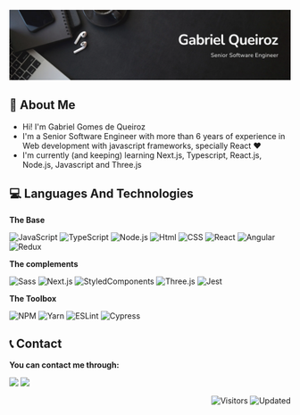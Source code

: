 ![](https://github.com/Gabroiz/Gabroiz/blob/main/PersonalBanner.png)

## 🙂 About Me

- Hi! I'm Gabriel Gomes de Queiroz
- I'm a Senior Software Engineer with more than 6 years of experience in Web development with javascript frameworks, specially React ❤
- I'm currently (and keeping) learning Next.js, Typescript, React.js, Node.js, Javascript and Three.js

## 💻 Languages And Technologies

**The Base**

![JavaScript](https://img.shields.io/badge/-JavaScript-000?&logo=JavaScript)
![TypeScript](https://img.shields.io/badge/-TypeScript-000?&logo=TypeScript)
![Node.js](https://img.shields.io/badge/-Node.js-000?&logo=node.js)
![Html](https://img.shields.io/badge/-HTML-000?&logo=HTML5)
![CSS](https://img.shields.io/badge/-CSS-000?&logo=css3&logoColor=blue)
![React](https://img.shields.io/badge/-React-000?&logo=React)
![Angular](https://img.shields.io/badge/-Angular-000?&logo=Angular&logoColor=f10)
![Redux](https://img.shields.io/badge/-Redux-000?&logo=Redux)

**The complements**

![Sass](https://img.shields.io/badge/-Sass-000?&logo=Sass)
![Next.js](https://img.shields.io/badge/-Next.js-000?&logo=Next.js)
![StyledComponents](https://img.shields.io/badge/-Styled%20Components-000?&logo=Styled-components)
![Three.js](https://img.shields.io/badge/-Three.js-000?&logo=Three.js)
![Jest](https://img.shields.io/badge/-Jest-000?&logo=Jest)

**The Toolbox**

![NPM](https://img.shields.io/badge/-Npm-000?&logo=NPM)
![Yarn](https://img.shields.io/badge/-Yarn-000?&logo=Yarn)
![ESLint](https://img.shields.io/badge/-ESLint-000?&logo=ESLint)
![Cypress](https://img.shields.io/badge/-Cypress-000?&logo=Cypress)

## 📞 Contact

**You can contact me through:**

<a target="_blank" href="https://www.linkedin.com/in/gabroiz/"><img src="https://img.shields.io/badge/-LinkedIn-000?&logo=LinkedIn&logoColor=07b" /></a>
<a target="_blank" href="https://mail.google.com/mail/u/0/?fs=1&tf=cm&to=gabroiz.2000@gmail.com"><img src="https://img.shields.io/badge/-Gmail-000?&logo=Gmail" /></a>

<p align="right">
  <img alt="Visitors" src="https://komarev.com/ghpvc/?username=Gabroiz&color=lightgrey&style=flat-square&label=Visitors">
  <img alt="Updated" src="https://img.shields.io/static/v1?label=Updated&message=June+2024&color=lightgrey&style=flat-square">
</p>

